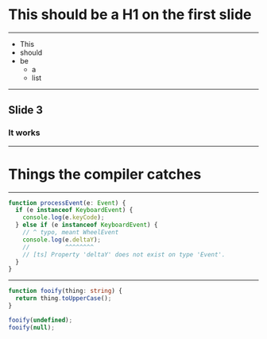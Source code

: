 # This should be a H1 on the first slide

---

* This
* should
* be
  * a
  * list

---

## Slide 3

### It works

---

# Things the compiler catches

---

```typescript
function processEvent(e: Event) {
  if (e instanceof KeyboardEvent) {
    console.log(e.keyCode);
  } else if (e instanceof KeyboardEvent) {
    // ^ typo, meant WheelEvent
    console.log(e.deltaY);
    //          ^^^^^^^^
    // [ts] Property 'deltaY' does not exist on type 'Event'.
  }
}
```

---

```typescript
function fooify(thing: string) {
  return thing.toUpperCase();
}

fooify(undefined);
fooify(null);
```